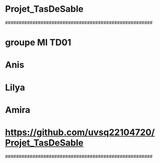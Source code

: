 # Projet_TasDeSable

######################################################
# groupe MI TD01
# Anis
# Lilya
# Amira
# https://github.com/uvsq22104720/Projet_TasDeSable
######################################################


